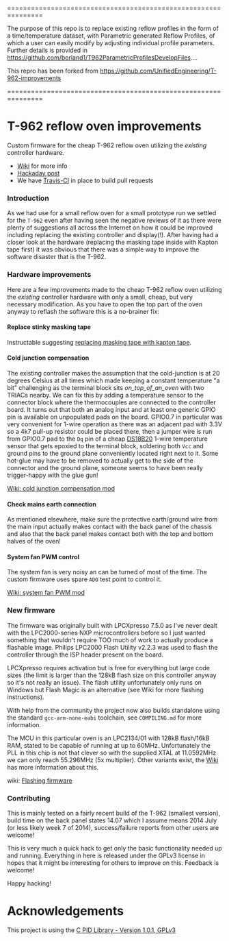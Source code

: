 ===============================================================

The purpose of this repo is to replace existing reflow profiles in the form of a time/temperature dataset, with Parametric generated Reflow Profiles, of which a user can easily modify by adjusting individual profile parameters.  Further details is provided in https://github.com/borland1/T962ParametricProfilesDevelopFiles....

This repro has been forked from https://github.com/UnifiedEngineering/T-962-improvements
 
 ===============================================================
 
 T-962 reflow oven improvements
==============================
Custom firmware for the cheap T-962 reflow oven utilizing the _existing_ controller hardware.

 - [Wiki] for more info
 - [Hackaday post]
 - We have [Travis-CI] in place to build pull requests

### Introduction

As we had use for a small reflow oven for a small prototype run we settled for the `T-962` even after having seen the negative reviews of it as there were plenty of suggestions all across the Internet on how it could be improved including replacing the existing controller and display(!). After having had a closer look at the hardware (replacing the masking tape inside with Kapton tape first) it was obvious that there was a simple way to improve the software disaster that is the T-962.


### Hardware improvements

Here are a few improvements made to the cheap T-962 reflow oven utilizing the _existing_ controller hardware with only a small, cheap, but very necessary modification. As you have to open the top part of the oven anyway to reflash the software this is a no-brainer fix:

#### Replace stinky masking tape

Instructable suggesting [replacing masking tape with kapton tape](http://www.instructables.com/id/T962A-SMD-Reflow-Oven-FixHack/?ALLSTEPS).

#### Cold junction compensation

The existing controller makes the assumption that the cold-junction is at 20 degrees Celsius at all times which made keeping a constant temperature "a bit" challenging as the terminal block sits _on_top_of_an_oven_ with two TRIACs nearby.
We can fix this by adding a temperature sensor to the connector block where the thermocouples are connected to the controller board.
It turns out that both an analog input and at least one generic GPIO pin is available on unpopulated pads on the board. GPIO0.7 in particular was very convenient for 1-wire operation as there was an adjacent pad with 3.3V so a 4k7 pull-up resistor could be placed there, then a jumper wire is run from GPIO0.7 pad to the `Dq` pin of a cheap [DS18B20] 1-wire temperature sensor that gets epoxied to the terminal block, soldering both `Vcc` and ground pins to the ground plane conveniently located right next to it. Some hot-glue may have to be removed to actually get to the side of the connector and the ground plane, someone seems to have been really trigger-happy with the glue gun!

[Wiki: cold junction compensation mod](https://github.com/UnifiedEngineering/T-962-improvements/wiki)


#### Check mains earth connection

As mentioned elsewhere, make sure the protective earth/ground wire from the main input actually makes contact with the back panel of the chassis and also that the back panel makes contact both with the top and bottom halves of the oven!

#### System fan PWM control

The system fan is very noisy an can be turned of most of the time. The custom firmware uses spare `ADO` test point to control it.

[Wiki: system fan PWM mod](https://github.com/UnifiedEngineering/T-962-improvements/wiki/System-fan-control)

### New firmware

The firmware was originally built with LPCXpresso 7.5.0 as I've never dealt with the LPC2000-series NXP microcontrollers before so I just wanted something that wouldn't require TOO much of work to actually produce a flashable image. Philips LPC2000 Flash Utility v2.2.3 was used to flash the controller through the ISP header present on the board.

LPCXpresso requires activation but is free for everything but large code sizes (the limit is larger than the 128kB flash size on this controller anyway so it's not really an issue). The flash utility unfortunately only runs on Windows but Flash Magic is an alternative (see Wiki for more flashing instructions).

With help from the community the project now also builds standalone using the standard `gcc-arm-none-eabi` toolchain, see `COMPILING.md` for more information.

The MCU in this particular oven is an LPC2134/01 with 128kB flash/16kB RAM, stated to be capable of running at up to 60MHz. Unfortunately the PLL in this chip is not that clever so with the supplied XTAL at 11.0592MHz we can only reach 55.296MHz (5x multiplier). Other variants exist, the [Wiki] has more information about this.

wiki: [Flashing firmware]

### Contributing
This is mainly tested on a fairly recent build of the T-962 (smallest version), build time on the back panel states 14.07 which I assume means 2014 July (or less likely week 7 of 2014), success/failure reports from other users are welcome!

This is very much a quick hack to get only the basic functionality needed up and running. Everything in here is released under the GPLv3 license in hopes that it might be interesting for others to improve on this. Feedback is welcome!

Happy hacking!

# Acknowledgements
This project is using the [C PID Library - Version 1.0.1, GPLv3]

[wiki]: https://github.com/UnifiedEngineering/T-962-improvements/wiki
[Travis-CI]: https://travis-ci.org/UnifiedEngineering/T-962-improvements
[Flashing firmware]: https://github.com/UnifiedEngineering/T-962-improvements/wiki/Flashing-the-LPC21xx-controller
[DS18B20]: http://datasheets.maximintegrated.com/en/ds/DS18B20.pdf
[hackaday post]: http://hackaday.com/2014/11/27/improving-the-t-962-reflow-oven/
[C PID Library - Version 1.0.1, GPLv3]:https://github.com/mblythe86/C-PID-Library
